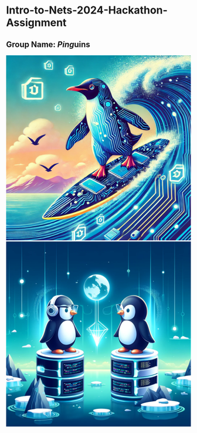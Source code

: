 # Intro-to-Nets-2024-Hackathon-Assignment

## Group Name: *Ping*uins

![pinguin-surfer](assets/pinguin-surfer.png)
![pinguin-pair](assets/pinguin-pair.png)
